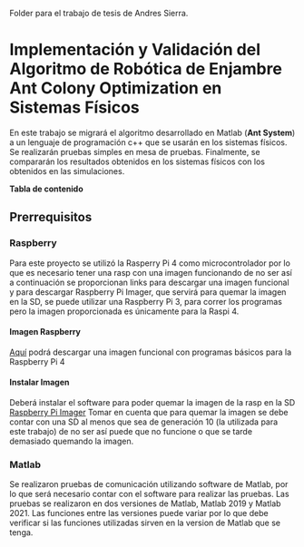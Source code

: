 Folder para el trabajo de tesis de Andres Sierra.

# Implementación y Validación del Algoritmo de Robótica de Enjambre Ant Colony Optimization en Sistemas Físicos

En este trabajo se migrará el algoritmo desarrollado en Matlab (**Ant System**) a un lenguaje de programación c++ que se usarán en los sistemas físicos. Se realizarán pruebas simples en mesa de pruebas. Finalmente, se compararán los resultados obtenidos en los sistemas físicos con los obtenidos en las simulaciones.

**Tabla de contenido**

## Prerrequisitos 
### Raspberry 
Para este proyecto se utilizó la Rasperry Pi 4 como microcontrolador por lo que es necesario tener una rasp con una imagen funcionando de no ser así a continuación se proporcionan links para descargar una imagen funcional y para descargar Raspberry Pi Imager, que servirá para quemar la imagen en la SD, se puede utilizar una Raspberry Pi 3, para correr los programas pero la imagen proporcionada es únicamente para la Raspi 4. 
#### Imagen Raspberry
[Aquí](https://drive.google.com/file/d/1OcWIQiahKW1QdXx6M5MFeVp5xqebQwiH/view?usp=sharing "Aqui") podrá descargar una imagen funcional con programas básicos para la Raspberry Pi 4
#### Instalar Imagen
Deberá instalar el software para poder quemar la imagen de la rasp en la SD [Raspberry Pi Imager](http:www.raspberrypi.org/software/ "Raspberry Pi Imager")
Tomar en cuenta que para quemar la imagen se debe contar con una SD al menos que sea de generación 10 (la utilizada para este trabajo) de no ser así puede que no funcione o que se tarde demasiado quemando la imagen. 

### Matlab
Se realizaron pruebas de comunicación utilizando software de Matlab, por lo que será necesario contar con el software para realizar las pruebas. Las pruebas se realizaron en dos versiones de Matlab, Matlab 2019 y Matlab 2021. Las funciones entre las versiones puede variar por lo que debe verificar si las funciones utilizadas sirven en la version de Matlab que se tenga. 
